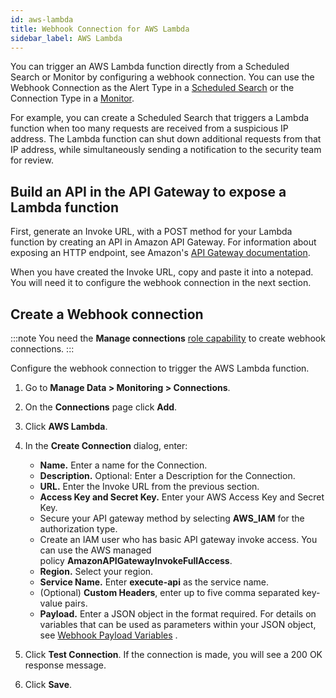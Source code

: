 ```yaml
---
id: aws-lambda
title: Webhook Connection for AWS Lambda
sidebar_label: AWS Lambda
---
```


You can trigger an AWS Lambda function directly from a Scheduled Search or Monitor by configuring a webhook connection. You can use the Webhook Connection as the Alert Type in a [Scheduled Search](schedule-searches-webhook-connections.md) or the Connection Type in a [Monitor](/docs/alerts/monitors).

For example, you can create a Scheduled Search that triggers a Lambda function when too many requests are received from a suspicious IP address. The Lambda function can shut down additional requests from that IP address, while simultaneously sending a notification to the security team for review.

## Build an API in the API Gateway to expose a Lambda function

First, generate an Invoke URL, with a POST method for your Lambda function by creating an API in Amazon API Gateway. For information about exposing an HTTP endpoint, see Amazon's [API Gateway documentation](https://docs.aws.amazon.com/apigateway/latest/developerguide/getting-started.html).

When you have created the Invoke URL, copy and paste it into a notepad. You will need it to configure the webhook connection in the next section.

## Create a Webhook connection

:::note
You need the **Manage connections** [role capability](../../users-and-roles/roles/role-capabilities.md) to create webhook connections.
:::

Configure the webhook connection to trigger the AWS Lambda function.

1. Go to **Manage Data \> Monitoring \> Connections**.
1. On the **Connections** page click **Add**.
1. Click **AWS Lambda**.
1. In the **Create Connection** dialog, enter:

    * **Name.** Enter a name for the Connection.
    * **Description.** Optional: Enter a Description for the Connection.
    * **URL.** Enter the Invoke URL from the previous section.
    * **Access Key and Secret Key.** Enter your AWS Access Key and Secret Key.
    * Secure your API gateway method by selecting **AWS_IAM** for the authorization type.
    * Create an IAM user who has basic API gateway invoke access. You can use the AWS managed policy **AmazonAPIGatewayInvokeFullAccess**.
    * **Region.** Select your region.
    * **Service Name.** Enter **execute-api** as the service name.
    * (Optional) **Custom Headers**, enter up to five comma separated key-value pairs.
    * **Payload.** Enter a JSON object in the format required. For details on variables that can be used as parameters within your JSON object, see [Webhook Payload Variables](set-up-webhook-connections.md) . 

1. Click **Test Connection**. If the connection is made, you will see a 200 OK response message.
1. Click **Save**.
